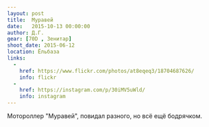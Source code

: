 ```yaml
---
layout: post
title:  Муравей
date:   2015-10-13 00:00:00
author: Д.Г.
gear: [70D , Зенитар]
shoot_date: 2015-06-12
location: Ёльбаза
links:
  -
    href: https://www.flickr.com/photos/at8eqeq3/18704687626/
    info: flickr
  -
    href: https://instagram.com/p/30iMV5uWld/
    info: instagram
---
```


Мотороллер "Муравей", повидал разного, но всё ещё бодрячком.
